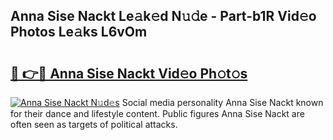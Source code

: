 ## Anna Sise Nackt Le𝚊k𝚎d N𝚞𝚍e - Part-b1R Vid𝚎o Photos Le𝚊ks L6vOm

# <h2><a href="http://fb7lh0.evod.top/?m=Anna+Sise+Nackt">🔗 👉🔴 Anna Sise Nackt Vid𝚎o Ph𝚘t𝚘s</a></h2>

[![Anna Sise Nackt N𝚞d𝚎s](https://i.imgur.com/8V9OHl7.gif)](http://fb7lh0.evod.top/?m=Anna+Sise+Nackt)
Social media personality Anna Sise Nackt known for their dance and lifestyle content. Public figures Anna Sise Nackt are often seen as targets of political attacks. 
